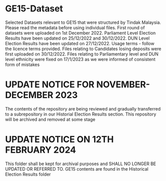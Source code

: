 # GE15-Dataset

Selected Datasets relevant to GE15 that were structured by Tindak Malaysia. Please read the metadata before using individual files. First round of datasets were uploaded on 1st December 2022. Parliament Level Election Results have been updated on 25/12/2022 and 30/12/2022. DUN Level Election Results have been updated on 27/12/2022. Usage terms - follow the licence terms provided. Files relating to Candidates losing deposits were first uploaded on 30/12/2022. Files relating to Parliamentary level and DUN level ethnicity were fixed on 17/1/2023 as we were informed of consistent form of mistakes

# UPDATE NOTICE FOR NOVEMBER-DECEMBER 2023
The contents of the repository are being reviewed and gradually transferred to a subrepository in our Historial Election Results section. This repository will be archived and removed at some stage

# UPDATE NOTICE ON 12TH FEBRUARY 2024
This folder shall be kept for archival purposes and SHALL NO LONGER BE UPDATED OR REFERRED TO. GE15 contents are found in the Historical Election Results folder
